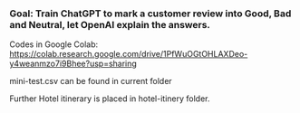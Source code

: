 ### Goal: Train ChatGPT to mark a customer review into Good, Bad and Neutral, let OpenAI explain the answers.

Codes in Google Colab: https://colab.research.google.com/drive/1PfWuOGtOHLAXDeo-y4weanmzo7i9Bhee?usp=sharing

mini-test.csv can be found in current folder

Further Hotel itinerary is placed in hotel-itinery folder. 
